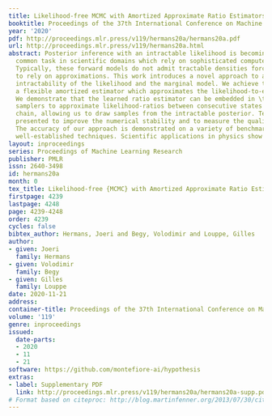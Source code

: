 ```yaml
---
title: Likelihood-free MCMC with Amortized Approximate Ratio Estimators
booktitle: Proceedings of the 37th International Conference on Machine Learning
year: '2020'
pdf: http://proceedings.mlr.press/v119/hermans20a/hermans20a.pdf
url: http://proceedings.mlr.press/v119/hermans20a.html
abstract: Posterior inference with an intractable likelihood is becoming an increasingly
  common task in scientific domains which rely on sophisticated computer simulations.
  Typically, these forward models do not admit tractable densities forcing practitioners
  to rely on approximations. This work introduces a novel approach to address the
  intractability of the likelihood and the marginal model. We achieve this by learning
  a flexible amortized estimator which approximates the likelihood-to-evidence ratio.
  We demonstrate that the learned ratio estimator can be embedded in \textsc{mcmc}
  samplers to approximate likelihood-ratios between consecutive states in the Markov
  chain, allowing us to draw samples from the intractable posterior. Techniques are
  presented to improve the numerical stability and to measure the quality of an approximation.
  The accuracy of our approach is demonstrated on a variety of benchmarks against
  well-established techniques. Scientific applications in physics show its applicability.
layout: inproceedings
series: Proceedings of Machine Learning Research
publisher: PMLR
issn: 2640-3498
id: hermans20a
month: 0
tex_title: Likelihood-free {MCMC} with Amortized Approximate Ratio Estimators
firstpage: 4239
lastpage: 4248
page: 4239-4248
order: 4239
cycles: false
bibtex_author: Hermans, Joeri and Begy, Volodimir and Louppe, Gilles
author:
- given: Joeri
  family: Hermans
- given: Volodimir
  family: Begy
- given: Gilles
  family: Louppe
date: 2020-11-21
address: 
container-title: Proceedings of the 37th International Conference on Machine Learning
volume: '119'
genre: inproceedings
issued:
  date-parts:
  - 2020
  - 11
  - 21
software: https://github.com/montefiore-ai/hypothesis
extras:
- label: Supplementary PDF
  link: http://proceedings.mlr.press/v119/hermans20a/hermans20a-supp.pdf
# Format based on citeproc: http://blog.martinfenner.org/2013/07/30/citeproc-yaml-for-bibliographies/
---
```

